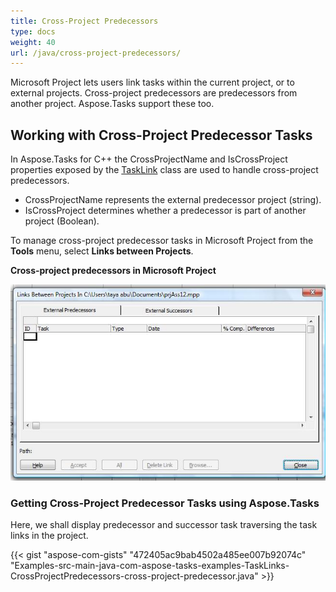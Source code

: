 ```yaml
---
title: Cross-Project Predecessors
type: docs
weight: 40
url: /java/cross-project-predecessors/
---
```


Microsoft Project lets users link tasks within the current project, or to external projects. Cross-project predecessors are predecessors from another project. Aspose.Tasks support these too.

## **Working with Cross-Project Predecessor Tasks**
In Aspose.Tasks for C++ the CrossProjectName and IsCrossProject properties exposed by the [TaskLink](https://apireference.aspose.com/tasks/java/com.aspose.tasks/TaskLink) class are used to handle cross-project predecessors.

- CrossProjectName represents the external predecessor project (string).
- IsCrossProject determines whether a predecessor is part of another project (Boolean).

To manage cross-project predecessor tasks in Microsoft Project from the **Tools** menu, select **Links between Projects**.

**Cross-project predecessors in Microsoft Project**

![shows external predecessors in Microsoft Project](cross-project-predecessors_1.png)

### **Getting Cross-Project Predecessor Tasks using Aspose.Tasks**
Here, we shall display predecessor and successor task traversing the task links in the project.

{{< gist "aspose-com-gists" "472405ac9bab4502a485ee007b92074c" "Examples-src-main-java-com-aspose-tasks-examples-TaskLinks-CrossProjectPredecessors-cross-project-predecessor.java" >}}
